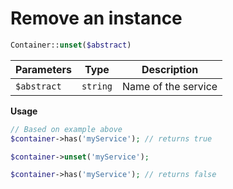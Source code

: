 # Remove an instance

```php
Container::unset($abstract)
```

| Parameters | Type | Description |
| --- | --- | --- |
| `$abstract` | `string` | Name of the service |

**Usage**

```php
// Based on example above
$container->has('myService'); // returns true

$container->unset('myService');

$container->has('myService'); // returns false
```